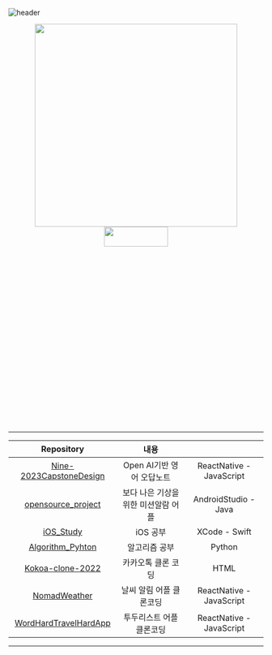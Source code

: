 ![header](https://capsule-render.vercel.app/api?type=waving&color=gradient&height=120&animation=fadeIn&section=footer&text=&fontAlign=70)
<div align=center>

<a href="s">
  <img src="https://github-readme-stats.vercel.app/api/top-langs/?username=htj7425&exclude_repo=htj7425.github.io&layout=compact&theme=tokyonight" width="400" height="400" />
</a>
<a href="s">
  <img src="https://github-readme-stats.vercel.app/api?username=htj7425&theme=tokyonight&show_icons=true" width="50%" height="10%" />
</a>
                 
 -----                                                                                                                    
                                                                                                                     
                                                                                                                     
|Repository|내용||
|:------:|:---:|:---:|
|[Nine-2023CapstoneDesign](https://github.com/htj7425/Nine-2023CapstoneDesign)|Open AI기반 영어 오답노트|ReactNative - JavaScript|
|[opensource_project](https://github.com/htj7425/opensource_project)|보다 나은 기상을 위한 미션알람 어플|AndroidStudio - Java|
|[iOS_Study](https://github.com/htj7425/iOS_Study)|iOS 공부|XCode - Swift|
|[Algorithm_Pyhton](https://github.com/htj7425/CodingTest)|알고리즘 공부|Python||Nine-2023CapstoneDesign|Open AI기반 영어 오답노트|React Native : JavaScript|
|[Kokoa-clone-2022](https://github.com/htj7425/kokoa-clone-2022)|카카오톡 클론 코딩|HTML|
|[NomadWeather](https://github.com/htj7425/NomadWeather)|날씨 알림 어플 클론코딩|ReactNative - JavaScript|
|[WordHardTravelHardApp](https://github.com/htj7425/WordHardTravelHardApp)|투두리스트 어플 클론코딩|ReactNative - JavaScript|
</div>       

-----                                                                                                                     
                                                                                                                     
<!--
**htj7425/htj7425** is a ✨ _special_ ✨ repository because its `README.md` (this file) appears on your GitHub profile.

Here are some ideas to get you started:

- 🔭 I’m currently working on ...
- 🌱 I’m currently learning ...
- 👯 I’m looking to collaborate on ...
- 🤔 I’m looking for help with ...
- 💬 Ask me about ...
- 📫 How to reach me: ...
- 😄 Pronouns: ...
- ⚡ Fun fact: ...
-->
